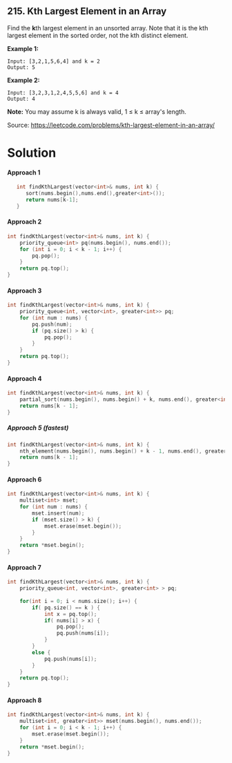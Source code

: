 ## 215. Kth Largest Element in an Array

Find the **k**th largest element in an unsorted array. Note that it is the kth largest element in the sorted order, not the kth distinct element.

**Example 1:**

```
Input: [3,2,1,5,6,4] and k = 2
Output: 5
```

**Example 2:**

```
Input: [3,2,3,1,2,4,5,5,6] and k = 4
Output: 4
```

**Note:**
You may assume k is always valid, 1 ≤ k ≤ array's length.

Source: https://leetcode.com/problems/kth-largest-element-in-an-array/

# Solution

#### Approach 1

```c++
   int findKthLargest(vector<int>& nums, int k) {
      sort(nums.begin(),nums.end(),greater<int>());
      return nums[k-1];
   }
```

#### Approach 2

```c++
int findKthLargest(vector<int>& nums, int k) {
    priority_queue<int> pq(nums.begin(), nums.end());
    for (int i = 0; i < k - 1; i++) {
        pq.pop();
    }
    return pq.top();
}
```

#### Approach 3

```c++
int findKthLargest(vector<int>& nums, int k) {
    priority_queue<int, vector<int>, greater<int>> pq;
    for (int num : nums) {
        pq.push(num);
        if (pq.size() > k) {
            pq.pop();
        }
    }
    return pq.top();
}
```

#### Approach 4

```c++
int findKthLargest(vector<int>& nums, int k) {
    partial_sort(nums.begin(), nums.begin() + k, nums.end(), greater<int>());
    return nums[k - 1];
}
```

##### Approach 5 (fastest)

```c++
int findKthLargest(vector<int>& nums, int k) {
	nth_element(nums.begin(), nums.begin() + k - 1, nums.end(), greater<int>());
	return nums[k - 1];
}
```

#### Approach 6

```c++
int findKthLargest(vector<int>& nums, int k) {
    multiset<int> mset;
    for (int num : nums) {
        mset.insert(num);
        if (mset.size() > k) {
            mset.erase(mset.begin());
        }
    }
    return *mset.begin();
}
```

#### Approach 7

```c++
int findKthLargest(vector<int>& nums, int k) {
    priority_queue<int, vector<int>, greater<int> > pq;
    
    for(int i = 0; i < nums.size(); i++) {
        if( pq.size() == k ) {
            int x = pq.top();
            if( nums[i] > x) {
                pq.pop();
                pq.push(nums[i]);
            }
        }
        else {
            pq.push(nums[i]);
        }
    }
    return pq.top();
}
```

#### Approach 8

```c++
int findKthLargest(vector<int>& nums, int k) {
    multiset<int, greater<int>> mset(nums.begin(), nums.end());
    for (int i = 0; i < k - 1; i++) {
        mset.erase(mset.begin());
    }
    return *mset.begin();
}
```


